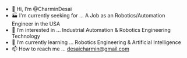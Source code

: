 - 👋 Hi, I’m @CharminDesai
- 🏭 I'm currently seeking for ... A Job as an Robotics/Automation Engineer in the USA
- 👀 I’m interested in ... Industrial Automation & Robotics Engineering Technology
- 🌱 I’m currently learning ... Robotics Engineering & Artificial Intelligence
- 📫 How to reach me ... desaicharmin@gmail.com 
